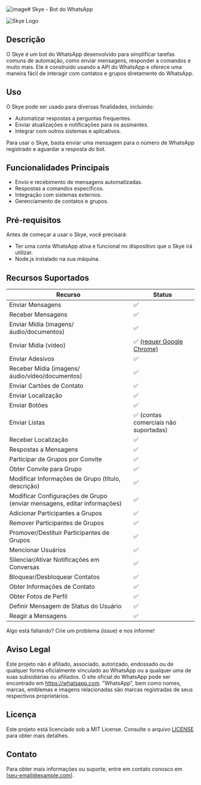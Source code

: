 ![image](https://github.com/johnnrl/Skye/assets/77552155/2bf82705-c608-485e-b178-4c9fd1969022)# Skye - Bot do WhatsApp

![Skye Logo]([https://exemplo.com/caminho-para-o-logo.png](https://cdn.discordapp.com/attachments/1161428976108060705/1171282405085151282/Skye.jpeg?ex=655c1cbe&is=6549a7be&hm=5dd86dc0ead645e4862288574bb682c5909216274f5c1b5eae441326fc68ab5d&))

## Descrição

O Skye é um bot do WhatsApp desenvolvido para simplificar tarefas comuns de automação, como enviar mensagens, responder a comandos e muito mais. Ele é construído usando a API do WhatsApp e oferece uma maneira fácil de interagir com contatos e grupos diretamente do WhatsApp.

## Uso

O Skye pode ser usado para diversas finalidades, incluindo:

- Automatizar respostas a perguntas frequentes.
- Enviar atualizações e notificações para os assinantes.
- Integrar com outros sistemas e aplicativos.

Para usar o Skye, basta enviar uma mensagem para o número de WhatsApp registrado e aguardar a resposta do bot.

## Funcionalidades Principais

- Envio e recebimento de mensagens automatizadas.
- Respostas a comandos específicos.
- Integração com sistemas externos.
- Gerenciamento de contatos e grupos.

## Pré-requisitos

Antes de começar a usar o Skye, você precisará:

- Ter uma conta WhatsApp ativa e funcional no dispositivo que o Skye irá utilizar.
- Node.js instalado na sua máquina.

## Recursos Suportados

| Recurso  | Status |
| ------------- | ------------- |
| Enviar Mensagens  | ✅  |
| Receber Mensagens  | ✅  |
| Enviar Mídia (imagens/áudio/documentos)  | ✅  |
| Enviar Mídia (vídeo)  | ✅ [(requer Google Chrome)](https://wwebjs.dev/guide/handling-attachments.html#caveat-for-sending-videos-and-gifs)  |
| Enviar Adesivos | ✅ |
| Receber Mídia (imagens/áudio/vídeo/documentos)  | ✅  |
| Enviar Cartões de Contato | ✅ |
| Enviar Localização | ✅ |
| Enviar Botões | ✅ |
| Enviar Listas | ✅ (contas comerciais não suportadas) |
| Receber Localização | ✅ | 
| Respostas a Mensagens | ✅ |
| Participar de Grupos por Convite  | ✅ |
| Obter Convite para Grupo  | ✅ |
| Modificar Informações de Grupo (título, descrição)  | ✅  |
| Modificar Configurações de Grupo (enviar mensagens, editar informações)  | ✅  |
| Adicionar Participantes a Grupos  | ✅  |
| Remover Participantes de Grupos  | ✅  |
| Promover/Destituir Participantes de Grupos | ✅ |
| Mencionar Usuários | ✅ |
| Silenciar/Ativar Notificações em Conversas | ✅ |
| Bloquear/Desbloquear Contatos | ✅ |
| Obter Informações de Contato | ✅ |
| Obter Fotos de Perfil | ✅ |
| Definir Mensagem de Status do Usuário | ✅ |
| Reagir a Mensagens | ✅ |

Algo está faltando? Crie um problema (issue) e nos informe!

## Aviso Legal

Este projeto não é afiliado, associado, autorizado, endossado ou de qualquer forma oficialmente vinculado ao WhatsApp ou a qualquer uma de suas subsidiárias ou afiliados. O site oficial do WhatsApp pode ser encontrado em https://whatsapp.com. "WhatsApp", bem como nomes, marcas, emblemas e imagens relacionadas são marcas registradas de seus respectivos proprietários.

## Licença

Este projeto está licenciado sob a MIT License. Consulte o arquivo [LICENSE](LICENSE) para obter mais detalhes.

## Contato

Para obter mais informações ou suporte, entre em contato conosco em [seu-email@example.com].

